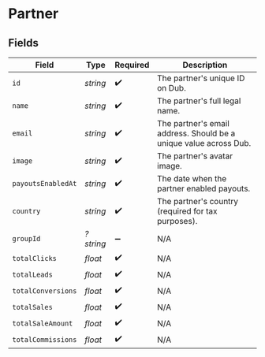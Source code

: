 # Partner


## Fields

| Field                                                             | Type                                                              | Required                                                          | Description                                                       |
| ----------------------------------------------------------------- | ----------------------------------------------------------------- | ----------------------------------------------------------------- | ----------------------------------------------------------------- |
| `id`                                                              | *string*                                                          | :heavy_check_mark:                                                | The partner's unique ID on Dub.                                   |
| `name`                                                            | *string*                                                          | :heavy_check_mark:                                                | The partner's full legal name.                                    |
| `email`                                                           | *string*                                                          | :heavy_check_mark:                                                | The partner's email address. Should be a unique value across Dub. |
| `image`                                                           | *string*                                                          | :heavy_check_mark:                                                | The partner's avatar image.                                       |
| `payoutsEnabledAt`                                                | *string*                                                          | :heavy_check_mark:                                                | The date when the partner enabled payouts.                        |
| `country`                                                         | *string*                                                          | :heavy_check_mark:                                                | The partner's country (required for tax purposes).                |
| `groupId`                                                         | *?string*                                                         | :heavy_minus_sign:                                                | N/A                                                               |
| `totalClicks`                                                     | *float*                                                           | :heavy_check_mark:                                                | N/A                                                               |
| `totalLeads`                                                      | *float*                                                           | :heavy_check_mark:                                                | N/A                                                               |
| `totalConversions`                                                | *float*                                                           | :heavy_check_mark:                                                | N/A                                                               |
| `totalSales`                                                      | *float*                                                           | :heavy_check_mark:                                                | N/A                                                               |
| `totalSaleAmount`                                                 | *float*                                                           | :heavy_check_mark:                                                | N/A                                                               |
| `totalCommissions`                                                | *float*                                                           | :heavy_check_mark:                                                | N/A                                                               |